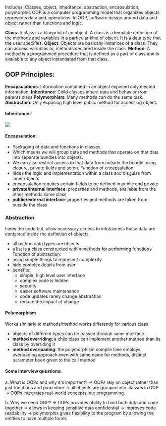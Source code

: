 Includes: Classes, object, inheritance, abstraction, encapsulation, polymorphic
OOP is a computer programming model that organizes objects represents data and, operations. 
In OOP, software design around data and object rather than functions and logic.

**Class**: A class is a blueprint of an object. A class is a template definition of the methods and variables in a particular kind of object. It is a data type that the user specifies. 
**Object**: Objects are basically instances of a class. They can access variables or, methods declared inside the class. 
**Method**: A method is a programmed procedure that is defined as a part of class and is available to any object instantiated from that class.

## OOP Principles: 
**Encapsulations**: Information contained in an object exposed only elected information.
**Inheritance**: Child classes inherit data and behavior from parents class
**Polymorphism**: Many methods can do the same task.
**Abstraction**: Only exposing high level public method for accessing object.

#### Inheritance:
![](Screenshot%20from%202024-06-22%2016-09-14.png)


#### Encapsulation:
- Packaging of data and functions in classes.
- Which means we will group data and methods that operate on that data into separate bundles into objects.
- We can also restrict access to that data from outside the bundle using closure, private fields and so on.
Function of encapsulation:
- hides the logic and implementation within a class and disguise from inner objects
- encapsulation requires certain fields to be defined in public and private
- **private/internal interface**: properties and methods, available from the other methods same class
- **public/external interface**: properties and methods are taken from outside the class

### Abstraction
hides the code but, allow necessary access to info/access these data are contained inside the definition of objects
- all python data types are objects
- a list is a class constructed within methods for performing functions
Function of abstraction:
- using simple things to represent complexity
- hide complex details from user
- benefits:
	- simple, high level user interface
	- complex code is hidden
	- security
	- easier software maintenance
	- code updates rarely change abstraction
	- reduce the impact of change


#### Polymorphism
Works similarly to methods/method works differently for various class
- objects of different types can be passed through same interface
- **method overriding**: a child class can implement another method than its class by overriding it
- **method overloading**: the polymorphism compile time employs overloading approach
even with same name for methods, distinct parameter been given to the call method

#### Some interview questions:
a. What is OOPs and why it's important?
-> OOPs rely on object rather than just functions and procedure
-> all objects are grouped into classes in OOP
-> OOPs integrates real-world concepts into programming.

b. Why we need OOP?
-> OOPs provides ability to bind both data and code together
-> allows in keeping sensitive data confidential
-> improves code readability
-> polymorphis gives flexibility to the program by allowing the entities to have multiple forms
